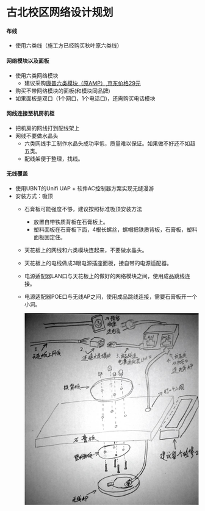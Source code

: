 # 古北校区网络设计规划

#### 布线
* 使用六类线（施工方已经购买秋叶原六类线）

#### 网络模块以及面板
* 使用六类网络模块
  * 建议采购[康普六类模块（原AMP）,京东价格29元](https://item.jd.com/152667.html)
* 购买不带网络模块的面板(和模块同品牌)
* 如果面板是双口（1个网口，1个电话口)，还需购买电话模块

#### 网线连接至机房机柜
* 把机房的网线打到配线架上
* 网线不要做水晶头
  * 六类网线手工制作水晶头成功率低，质量难以保证。如果做不好还不如超五类。 
  * 配线架便于整理，找线。

#### 无线覆盖
* 使用UBNT的Unifi UAP + 软件AC控制器方案实现无缝漫游
* 安装方式：吸顶
  * 石膏板可能强度不够，建议按照标准吸顶安装方法
    * 放置自带铁质背板在石膏板上。
    * 塑料面板在石膏板下面，4根长螺丝，螺帽把铁质背板，石膏板，塑料面板固定住。
  * 天花板上的网线和六类模块连起来，不要做水晶头。
  * 天花板上的电线做成3眼电源插座面板，接自带的电源适配器。
  * 电源适配器LAN口与天花板上的做好的网络模块之间，使用成品跳线连接。
  * 电源适配器POE口与无线AP之间，使用成品跳线连接，需要石膏板开一个小洞。
  
    ![](img/01.jpg)

